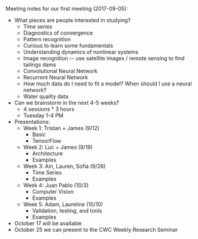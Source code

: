 Meeting notes for our first meeting (2017-09-05):

* What pieces are people interested in studying?
    * Time series
    * Diagnostics of convergence
    * Pattern recognition
    * Curious to learn some fundamentals
    * Understanding dynamics of nonlinear systems
    * Image recognition -- use satellite images / remote sensing to find tailings dams
    * Convolutional Neural Network
    * Recurrent Neural Network
    * How much data do I need to fit a model? When should I use a neural network?
    * Water quality data
* Can we brainstorm in the next 4-5 weeks?
    * 4 sessions * 3 hours
    * Tuesday 1-4 PM
* Presentations:
    * Week 1: Tristan + James (9/12)
        * Basic
        * TensorFlow
    * Week 2: Luc + James (9/19)
        * Architecture
        * Examples
    * Week 3: Ain, Lauren, Sofia (9/26)
        * Time Series
        * Examples
    * Week 4: Juan Pablo (10/3)
        * Computer Vision
        * Examples
    * Week 5: Adam, Laureline (10/10)
        * Validation, testing, and tools
        * Examples
* October 17 will be available
* October 25 we can present to the CWC Weekly Research Seminar
